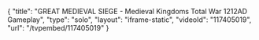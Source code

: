 {
    "title": "GREAT MEDIEVAL SIEGE - Medieval Kingdoms Total War 1212AD Gameplay",
    "type": "solo",
    "layout": "iframe-static",
    "videoId": "117405019",
    "url": "\/tvpembed\/117405019"
}